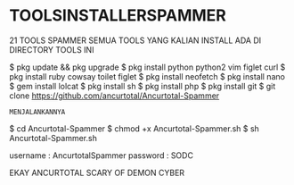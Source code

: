 # TOOLSINSTALLERSPAMMER

21 TOOLS SPAMMER
SEMUA TOOLS YANG KALIAN INSTALL ADA DI DIRECTORY TOOLS INI

$ pkg update && pkg upgrade
$ pkg install python python2 vim figlet curl
$ pkg install ruby cowsay toilet figlet
$ pkg install neofetch
$ pkg install nano
$ gem install lolcat
$ pkg install sh
$ pkg install php
$ pkg install git
$ git clone https://github.com/ancurtotal/Ancurtotal-Spammer

```MENJALANKANNYA```

$ cd Ancurtotal-Spammer
$ chmod +x Ancurtotal-Spammer.sh
$ sh Ancurtotal-Spammer.sh

username : AncurtotalSpammer
password : SODC

EKAY ANCURTOTAL
SCARY OF DEMON CYBER
